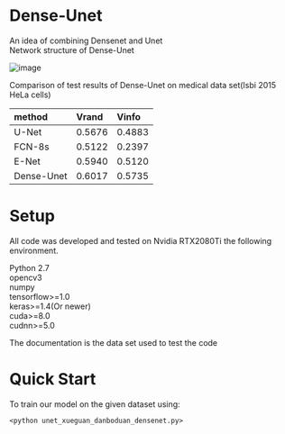 # Dense-Unet
An idea of combining Densenet and Unet  
Network structure of Dense-Unet  

![image](https://github.com/xiehousen/Dense-Unet/blob/master/img/2.jpg)

Comparison of test results of Dense-Unet on medical data set(Isbi 2015 HeLa cells)  

|method|Vrand|Vinfo|
|:---|:---|:---|
|U-Net|0.5676|0.4883|
|FCN-8s|0.5122|0.2397|
|E-Net|0.5940|0.5120|
|Dense-Unet|0.6017|0.5735


# Setup
All code was developed and tested on Nvidia RTX2080Ti the following environment.

Python 2.7  
opencv3  
numpy  
tensorflow>=1.0  
keras>=1.4(Or newer)  
cuda>=8.0  
cudnn>=5.0  

The documentation is the data set used to test the code

# Quick Start
To train our model on the given dataset using:  

`<python unet_xueguan_danboduan_densenet.py>` 

